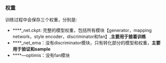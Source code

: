 ### 权重
   训练过程中会保存三个权重，分别是:
   - ****_net.ckpt: 完整的模型权重，包括所有模块【generator，mapping network，style encoder，discriminator和fan】,**主要用于接着训练**
   - ****_net_ema：没有discriminator模块，只有转化部分的模型和权重，**主要用于验证和sample**
   - ****—optimis：没有fan模块
 
